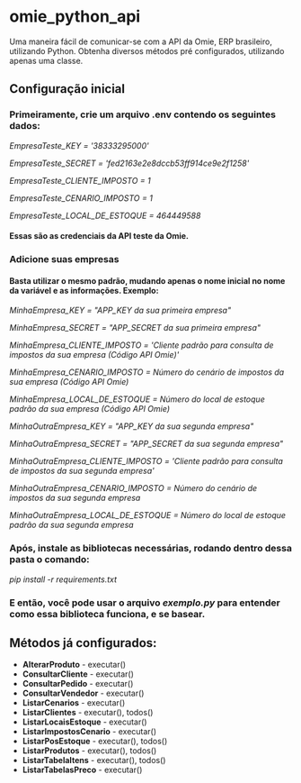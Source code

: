 # omie_python_api
Uma maneira fácil de comunicar-se com a API da Omie, ERP brasileiro, utilizando Python. Obtenha diversos métodos pré configurados, utilizando apenas uma classe. 

## Configuração inicial

### Primeiramente, crie um arquivo .env contendo os seguintes dados: 

*EmpresaTeste_KEY = '38333295000'*

*EmpresaTeste_SECRET = 'fed2163e2e8dccb53ff914ce9e2f1258'*

*EmpresaTeste_CLIENTE_IMPOSTO = 1*

*EmpresaTeste_CENARIO_IMPOSTO = 1*

*EmpresaTeste_LOCAL_DE_ESTOQUE = 464449588*

#### Essas são as credenciais da API teste da Omie. 

### Adicione suas empresas

#### Basta utilizar o mesmo padrão, mudando apenas o nome inicial no nome da variável e as informações. Exemplo:

*MinhaEmpresa_KEY = "APP_KEY da sua primeira empresa"*

*MinhaEmpresa_SECRET = "APP_SECRET da sua primeira empresa"*

*MinhaEmpresa_CLIENTE_IMPOSTO = 'Cliente padrão para consulta de impostos da sua empresa (Código API Omie)'*

*MinhaEmpresa_CENARIO_IMPOSTO = Número do cenário de impostos da sua empresa (Código API Omie)*

*MinhaEmpresa_LOCAL_DE_ESTOQUE = Número do local de estoque padrão da sua empresa (Código API Omie)*

*MinhaOutraEmpresa_KEY = "APP_KEY da sua segunda empresa"*

*MinhaOutraEmpresa_SECRET = "APP_SECRET da sua segunda empresa"*<br>

*MinhaOutraEmpresa_CLIENTE_IMPOSTO = 'Cliente padrão para consulta de impostos da sua segunda empresa'*

*MinhaOutraEmpresa_CENARIO_IMPOSTO = Número do cenário de impostos da sua segunda empresa*

*MinhaOutraEmpresa_LOCAL_DE_ESTOQUE = Número do local de estoque padrão da sua segunda empresa*

### Após, instale as bibliotecas necessárias, rodando dentro dessa pasta o comando:

*pip install -r requirements.txt*<br>

### E então, você pode usar o arquivo *exemplo.py* para entender como essa biblioteca funciona, e se basear.

## Métodos já configurados: 

+ **AlterarProduto** - executar()
+ **ConsultarCliente** - executar()
+ **ConsultarPedido** - executar()
+ **ConsultarVendedor** - executar()
+ **ListarCenarios** - executar()
+ **ListarClientes** - executar(), todos()
+ **ListarLocaisEstoque** - executar()
+ **ListarImpostosCenario** - executar()
+ **ListarPosEstoque** - executar(), todos()
+ **ListarProdutos** - executar(), todos()
+ **ListarTabelaItens** - executar(), todos()
+ **ListarTabelasPreco** - executar()
